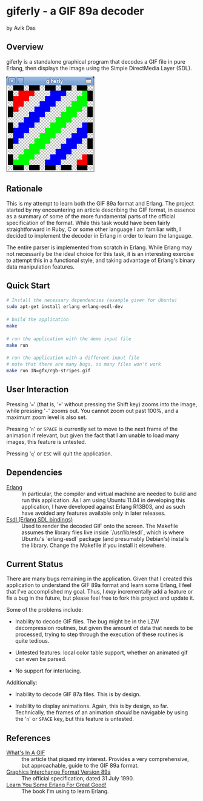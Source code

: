 giferly - a GIF 89a decoder
===========================

by Avik Das

Overview
--------

giferly is a standalone graphical program that decodes a GIF file in pure
Erlang, then displays the image using the Simple DirectMedia Layer (SDL).

![](http://github.com/avik-das/giferly/raw/master/screenshot.png)

Rationale
---------

This is my attempt to learn both the GIF 89a format and Erlang. The project
started by my encountering an article describing the GIF format, in essence as
a summary of some of the more fundamental parts of the official specification
of the format. While this task would have been fairly straightforward in Ruby,
C or some other language I am familiar with, I decided to implement the decoder
in Erlang in order to learn the language.

The entire parser is implemented from scratch in Erlang. While Erlang may not
necessarily be the ideal choice for this task, it is an interesting exercise to
attempt this in a functional style, and taking advantage of Erlang's binary
data manipulation features.

Quick Start
-----------

```sh
# Install the necessary dependencies (example given for Ubuntu)
sudo apt-get install erlang erlang-esdl-dev

# build the application
make

# run the application with the demo input file
make run

# run the application with a different input file
# note that there are many bugs, so many files won't work
make run IN=gfx/rgb-stripes.gif
```

User Interaction
----------------

Pressing '`=`' (that is, '`+`' without pressing the Shift key) zooms into the
image, while pressing '`-`' zooms out. You cannot zoom out past 100%, and a
maximum zoom level is also set.

Pressing '`n`' or `SPACE` is currently set to move to the next frame of the
animation if relevant, but given the fact that I am unable to load many images,
this feature is untested.

Pressing '`q`' or `ESC` will quit the application.

Dependencies
------------

<dl>
  <dt><a href="http://www.erlang.org/download.html">Erlang</a></dt>
  <dd>In particular, the compiler and virtual machine are needed to build and run this application. As I am using Ubuntu 11.04 in developing this application, I have developed against Erlang R13B03, and as such have avoided any features available only in later releases.</dd>

  <dt><a href="http://esdl.sourceforge.net/">Esdl (Erlang SDL bindings)</a></dt>
  <dd>Used to render the decoded GIF onto the screen. The Makefile assumes the library files live inside `/usr/lib/esdl`, which is where Ubuntu's `erlang-esdl` package (and presumably Debian's) installs the library. Change the Makefile if you install it elsewhere.</dd>
</dl>

Current Status
--------------

There are many bugs remaining in the application. Given that I created this
application to understand the GIF 89a format and learn some Erlang, I feel that
I've accomplished my goal. Thus, I *may* incrementally add a feature or fix a
bug in the future, but please feel free to fork this project and update it.

Some of the problems include:

* Inability to decode GIF files. The bug might be in the LZW decompression
  routines, but given the amount of data that needs to be processed, trying to
  step through the execution of these routines is quite tedious.

* Untested features: local color table support, whether an animated gif can
  even be parsed.

* No support for interlacing.

Additionally:

* Inability to decode GIF 87a files. This is by design.

* Inability to display animations. Again, this is by design, so far.
  Technically, the frames of an animation *should* be navigable by using the
  '`n`' or `SPACE` key, but this feature is untested.

References
----------

<dl>
  <dt><a href="http://matthewflickinger.com/lab/whatsinagif/bits_and_bytes.asp">What's In A GIF</a></dt>
  <dd>the article that piqued my interest. Provides a very comprehensive, but approachable, guide to the GIF 89a format.</dd>

  <dt><a href="http://www.w3.org/Graphics/GIF/spec-gif89a.txt">Graphics Interchange Format Version 89a</a></dt>
  <dd>The official specification, dated 31 July 1990.</dd>

  <dt><a href="http://learnyousomeerlang.com/">Learn You Some Erlang For Great Good!</a></dt>
  <dd>The book I'm using to learn Erlang.</dd>
</dl>
